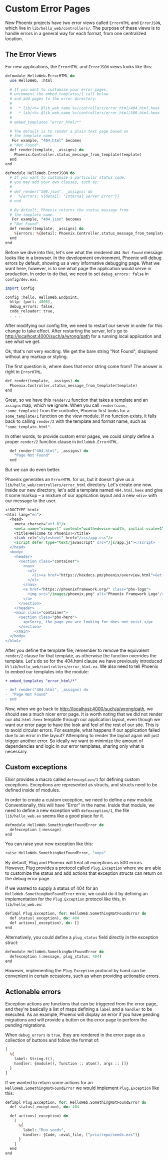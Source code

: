 # Custom Error Pages

New Phoenix projects have two error views called `ErrorHTML` and `ErrorJSON`, which live in `lib/hello_web/controllers/`.
The purpose of these views is to handle errors in a general way for each format, from one centralized location.

## The Error Views

For new applications, the `ErrorHTML` and `ErrorJSON` views looks like this:

```perl Elixir
defmodule HelloWeb.ErrorHTML do
  use HelloWeb, :html

  # If you want to customize your error pages,
  # uncomment the embed_templates/1 call below
  # and add pages to the error directory:
  #
  #   * lib/<%= @lib_web_name %>/controllers/error_html/404.html.heex
  #   * lib/<%= @lib_web_name %>/controllers/error_html/500.html.heex
  #
  # embed_templates "error_html/*"

  # The default is to render a plain text page based on
  # the template name.
   For example, "404.html" becomes
  # "Not Found".
  def render(template, _assigns) do
    Phoenix.Controller.status_message_from_template(template)
  end
end

defmodule HelloWeb.ErrorJSON do
  # If you want to customize a particular status code,
  # you may add your own clauses, such as:
  #
  # def render("500.json", _assigns) do
  #   %{errors: %{detail: "Internal Server Error"}}
  # end

  # By default, Phoenix returns the status message from
  # the template name.
   For example, "404.json" becomes
  # "Not Found".
  def render(template, _assigns) do
    %{errors: %{detail: Phoenix.Controller.status_message_from_template(template)}}
  end
end
```

Before we dive into this, let's see what the rendered `404 Not Found` message looks like in a browser.
In the development environment, Phoenix will debug errors by default, showing us a very informative debugging page.
What we want here, however, is to see what page the application would serve in production.
In order to do that, we need to set `debug_errors: false` in `config/dev.exs`.

```perl Elixir
import Config

config :hello, HelloWeb.Endpoint,
  http: [port: 4000],
  debug_errors: false,
  code_reloader: true,
  . . .
```

After modifying our config file, we need to restart our server in order for this change to take effect.
After restarting the server, let's go to [http://localhost:4000/such/a/wrong/path](http://localhost:4000/such/a/wrong/path) for a running local application and see what we get.

Ok, that's not very exciting.
We get the bare string "Not Found", displayed without any markup or styling.

The first question is, where does that error string come from? The answer is right in `ErrorHTML`.

```perl Elixir
def render(template, _assigns) do
  Phoenix.Controller.status_message_from_template(template)
end
```

Great, so we have this `render/2` function that takes a template and an `assigns` map, which we ignore.
When you call `render(conn, :some_template)` from the controller, Phoenix first looks for a `some_template/1` function on the view module.
If no function exists, it falls back to calling `render/2` with the template and format name, such as `"some_template.html"`.

In other words, to provide custom error pages, we could simply define a proper `render/2` function clause in `HelloWeb.ErrorHTML`.

```perl Elixir
  def render("404.html", _assigns) do
    "Page Not Found"
  end
```

But we can do even better.

Phoenix generates an `ErrorHTML` for us, but it doesn't give us a `lib/hello_web/controllers/error_html` directory.
Let's create one now.
Inside our new directory, let's add a template named `404.html.heex` and give it some markup – a mixture of our application layout and a new `<div>` with our message to the user.

```perl HEEx
<!DOCTYPE html>
<html lang="en">
  <head>
    <meta charset="utf-8"/>
    <meta name="viewport" content="width=device-width, initial-scale=1"/>
    <title>Welcome to Phoenix!</title>
    <link rel="stylesheet" href="/css/app.css"/>
    <script defer type="text/javascript" src="/js/app.js"></script>
  </head>
  <body>
    <header>
      <section class="container">
        <nav>
          <ul>
            <li><a href="https://hexdocs.pm/phoenix/overview.html">Get Started</a></li>
          </ul>
        </nav>
        <a href="https://phoenixframework.org/" class="phx-logo">
          <img src="/images/phoenix.png" alt="Phoenix Framework Logo"/>
        </a>
      </section>
    </header>
    <main class="container">
      <section class="phx-hero">
        <p>Sorry, the page you are looking for does not exist.</p>
      </section>
    </main>
  </body>
</html>
```

After you define the template file, remember to remove the equivalent `render/2` clause for that template, as otherwise the function overrides the template.
Let's do so for the 404.html clause we have previously introduced in `lib/hello_web/controllers/error_html.ex`.
We also need to tell Phoenix to embed our templates into the module:

```diff
+ embed_templates "error_html/*"

- def render("404.html", _assigns) do
-  "Page Not Found"
- end
```

Now, when we go back to [http://localhost:4000/such/a/wrong/path](http://localhost:4000/such/a/wrong/path), we should see a much nicer error page.
It is worth noting that we did not render our `404.html.heex` template through our application layout, even though we want our error page to have the look and feel of the rest of our site.
This is to avoid circular errors.
For example, what happens if our application failed due to an error in the layout? Attempting to render the layout again will just trigger another error.
So ideally we want to minimize the amount of dependencies and logic in our error templates, sharing only what is necessary.

## Custom exceptions

Elixir provides a macro called `defexception/1` for defining custom exceptions.
Exceptions are represented as structs, and structs need to be defined inside of modules.

In order to create a custom exception, we need to define a new module.
Conventionally, this will have "Error" in the name.
Inside that module, we need to define a new exception with `defexception/1`, the file `lib/hello_web.ex` seems like a good place for it.

```perl Elixir
defmodule HelloWeb.SomethingNotFoundError do
  defexception [:message]
end
```

You can raise your new exception like this:

```perl Elixir
raise HelloWeb.SomethingNotFoundError, "oops"
```

By default, Plug and Phoenix will treat all exceptions as 500 errors.
However, Plug provides a protocol called `Plug.Exception` where we are able to customize the status and add actions that exception structs can return on the debug error page.

If we wanted to supply a status of 404 for an `HelloWeb.SomethingNotFoundError` error, we could do it by defining an implementation for the `Plug.Exception` protocol like this, in `lib/hello_web.ex`:

```perl Elixir
defimpl Plug.Exception, for: HelloWeb.SomethingNotFoundError do
  def status(_exception), do: 404
  def actions(_exception), do: []
end
```

Alternatively, you could define a `plug_status` field directly in the exception struct:

```perl Elixir
defmodule HelloWeb.SomethingNotFoundError do
  defexception [:message, plug_status: 404]
end
```

However, implementing the `Plug.Exception` protocol by hand can be convenient in certain occasions, such as when providing actionable errors.

## Actionable errors

Exception actions are functions that can be triggered from the error page, and they're basically a list of maps defining a `label` and a `handler` to be executed.
As an example, Phoenix will display an error if you have pending migrations and will provide a button on the error page to perform the pending migrations.

When `debug_errors` is `true`, they are rendered in the error page as a collection of buttons and follow the format of:

```perl Elixir
[
  %{
    label: String.t(),
    handler: {module(), function :: atom(), args :: []}
  }
]
```

If we wanted to return some actions for an `HelloWeb.SomethingNotFoundError` we would implement `Plug.Exception` like this:

```perl Elixir
defimpl Plug.Exception, for: HelloWeb.SomethingNotFoundError do
  def status(_exception), do: 404

  def actions(_exception) do
    [
      %{
        label: "Run seeds",
        handler: {Code, :eval_file, ["priv/repo/seeds.exs"]}
      }
    ]
  end
end
```
